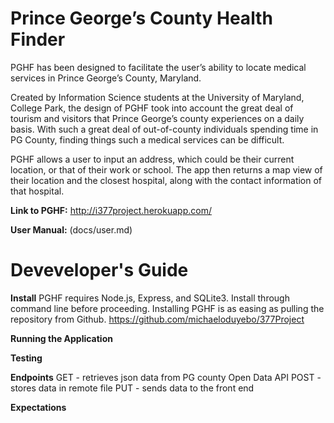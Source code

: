 # Prince George’s County Health Finder 
 
PGHF has been designed to facilitate the user’s ability to locate medical services in Prince George’s County, Maryland. 
 
Created by Information Science students at the University of Maryland, College Park, the design of PGHF took into account the great deal of tourism and visitors that Prince George’s county experiences on a daily basis. With such a great deal of out-of-county individuals spending time in PG County, finding things such a medical services can be difficult.  
 
PGHF allows a user to input an address, which could be their current location, or that of their work or school. The app then returns a map view of their location and the closest hospital, along with the contact information of that hospital. 
 
**Link to PGHF:** http://i377project.herokuapp.com/
 
**User Manual:** (docs/user.md)
 
# Deveveloper's Guide

**Install**
PGHF requires Node.js, Express, and SQLite3. Install through command line before proceeding. 
Installing PGHF is as easing as pulling the repository from Github. https://github.com/michaeloduyebo/377Project 

**Running the Application**


**Testing**


**Endpoints**
GET - retrieves json data from PG county Open Data API 
POST - stores data in remote file
PUT - sends data to the front end 

**Expectations**